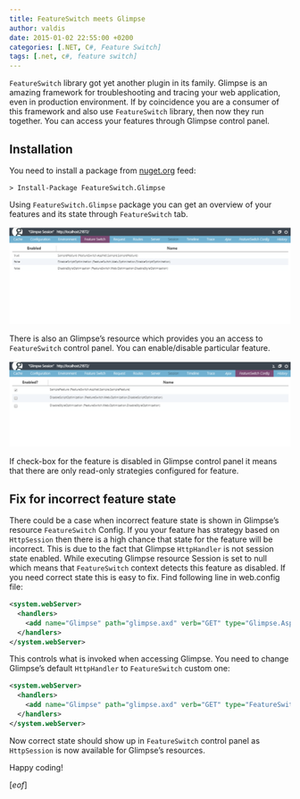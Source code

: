 ```yaml
---
title: FeatureSwitch meets Glimpse
author: valdis
date: 2015-01-02 22:55:00 +0200
categories: [.NET, C#, Feature Switch]
tags: [.net, c#, feature switch]
---
```


`FeatureSwitch` library got yet another plugin in its family. Glimpse is an amazing framework for troubleshooting and tracing your web application, even in production environment. If by coincidence you are a consumer of this framework and also use `FeatureSwitch` library, then now they run together. You can access your features through Glimpse control panel.

## Installation
You need to install a package from [nuget.org](https://www.nuget.org/packages/FeatureSwitch.Glimpse/) feed:

```
> Install-Package FeatureSwitch.Glimpse
```

Using `FeatureSwitch.Glimpse` package you can get an overview of your features and its state through `FeatureSwitch` tab.

![](/assets/img/2015/01/glimpse-1-1.png)

There is also an Glimpse’s resource which provides you an access to `FeatureSwitch` control panel. You can enable/disable particular feature.

![](/assets/img/2015/01/glimpse-2.png)

If check-box for the feature is disabled in Glimpse control panel it means that there are only read-only strategies configured for feature.

## Fix for incorrect feature state

There could be a case when incorrect feature state is shown in Glimpse’s resource `FeatureSwitch` Config. If you your feature has strategy based on `HttpSession` then there is a high chance that state for the feature will be incorrect. This is due to the fact that Glimpse `HttpHandler` is not session state enabled. While executing Glimpse resource Session is set to null which means that `FeatureSwitch` context detects this feature as disabled.
 If you need correct state this is easy to fix. Find following line in web.config file:

```xml
<system.webServer>
  <handlers>
    <add name="Glimpse" path="glimpse.axd" verb="GET" type="Glimpse.AspNet.HttpHandler, Glimpse.AspNet" preCondition="integratedMode" />
  </handlers>
</system.webServer>
```

This controls what is invoked when accessing Glimpse. You need to change Glimpse’s default `HttpHandler` to `FeatureSwitch` custom one:

```xml
<system.webServer>
  <handlers>
    <add name="Glimpse" path="glimpse.axd" verb="GET" type="FeatureSwitch.Glimpse.SessionHttpHandler, FeatureSwitch.Glimpse" preCondition="integratedMode" />
  </handlers>
</system.webServer>
```

Now correct state should show up in `FeatureSwitch` control panel as `HttpSession` is now available for Glimpse’s resources.


Happy coding!

[*eof*]
